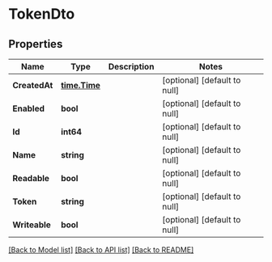 # TokenDto

## Properties

| Name          | Type                          | Description | Notes                        |
| ------------- | ----------------------------- | ----------- | ---------------------------- |
| **CreatedAt** | [**time.Time**](time.Time.md) |             | [optional] [default to null] |
| **Enabled**   | **bool**                      |             | [optional] [default to null] |
| **Id**        | **int64**                     |             | [optional] [default to null] |
| **Name**      | **string**                    |             | [optional] [default to null] |
| **Readable**  | **bool**                      |             | [optional] [default to null] |
| **Token**     | **string**                    |             | [optional] [default to null] |
| **Writeable** | **bool**                      |             | [optional] [default to null] |

[[Back to Model list]](../README.md#documentation-for-models) [[Back to API list]](../README.md#documentation-for-api-endpoints) [[Back to README]](../README.md)

